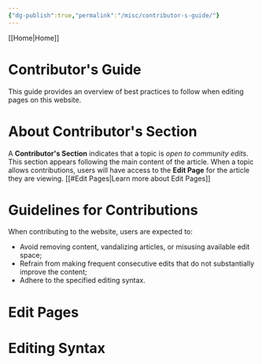 ```yaml
---
{"dg-publish":true,"permalink":"/misc/contributor-s-guide/"}
---
```


[[Home\|Home]]

# Contributor's Guide
This guide provides an overview of best practices to follow when editing pages on this website.

# About Contributor's Section

A **Contributor's Section** indicates that a topic is *open to community edits*. This section appears following the main content of the article. When a topic allows contributions, users will have access to the **Edit Page** for the article they are viewing. [[#Edit Pages|Learn more about Edit Pages]]

# Guidelines for Contributions
When contributing to the website, users are expected to:
- Avoid removing content, vandalizing articles, or misusing available edit space;
- Refrain from making frequent consecutive edits that do not substantially improve the content;
- Adhere to the specified editing syntax.

# Edit Pages

# Editing Syntax
